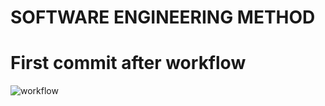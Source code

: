# SOFTWARE ENGINEERING METHOD
# First commit after workflow
![workflow](https://github.com/<UserName>/<RepositoryName>/actions/workflows/main.yml/badge.svg)
